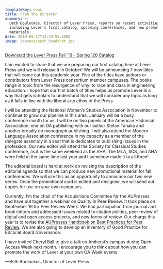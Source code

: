 ```yaml
---
templateKey: news
title: From the Director
summary: >-
  Beth Bouloukos, Director of Lever Press, reports on recent activities
  including Lever's first catalog, upcoming conferences, and new promotional
  materials.
date: 2019-09-27T14:29:55.200Z
image: /assets/beth_headshot.jpg
---
```

<a href="/assets/leverpress-catalog-web.pdf">Download the Lever Press Fall '19 - Spring '20 Catalog</a>

I am excited to share that we are preparing our first catalog here at Lever Press and we will release it in October! We will be announcing 7 new titles that will come out this academic year. Five of the titles have authors or contributors from Lever Press consortium member campuses. The books range in topic from the resurgence of vinyl to race and class in engineering education. I hope that our first batch of titles helps us promote Lever in a way that gets scholars to understand that we will consider any topic as long as it falls in line with the liberal arts ethos of the Press.

I will be attending the National Women’s Studies Association in November to continue to grow our pipeline in this area. January will be a busy conference month for us. I will be on two panels at the American Historical Association; one on OA publishing with our author Stefan Tanaka and another broadly on monograph publishing. I will also attend the Modern Language Association conference in my capacity as a member of the delegate assembly in a seat that is dedicated to publishing issues in the profession. Our new editor will attend the Society for Classical Studies conference, as it is the same weekend as the AHA. The MLA, SCS, and AHA were held at the same time last year and I somehow made it to all three!

The editorial board is hard at work on revising the description of the editorial agenda so that we can produce new promotional material for fall conferences. We will use this as an opportunity to announce our two new series. Once the promotional card is edited and designed, we will send out copies for use on your own campuses.

Currently, I’m the chair of the Acquisitions Committee for the AUPresses and have put together a webinar on Quality in Peer Review. It took place on September 19 for Peer Review Week. We had participation from journal and book editors and addressed issues related to citation politics, peer review of digital and open access projects, and new forms of review. Our charge this year is to revise the [AUPresses Handbook on Best Practices for Peer Review](http://www.aupresses.org/resources/for-members/handbooks-and-toolkits/peer-review-best-practices). We are also going to develop an inventory of Good Practice for Editorial Board Governance.

I have invited Cheryl Ball to give a talk on Amherst’s campus during Open Access Week next month. I encourage you to think about how you can promote the work of Lever at your own OA Week events

—Beth Bouloukos, Director of Lever Press
